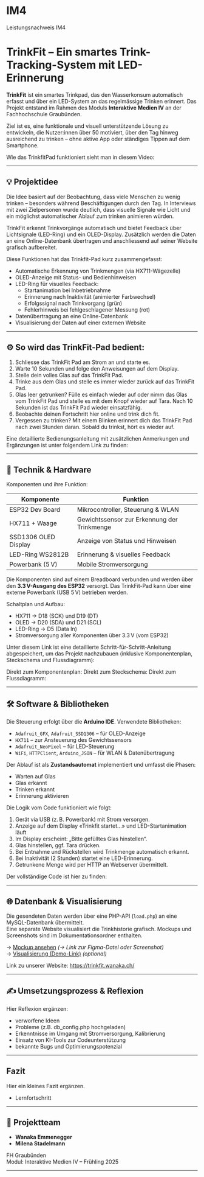 # IM4
Leistungsnachweis IM4

# TrinkFit – Ein smartes Trink-Tracking-System mit LED-Erinnerung

**TrinkFit** ist ein smartes Trinkpad, das den Wasserkonsum automatisch erfasst und über ein LED-System an das regelmässige Trinken erinnert. Das Projekt entstand im Rahmen des Moduls **Interaktive Medien IV** an der Fachhochschule Graubünden.

Ziel ist es, eine funktionale und visuell unterstützende Lösung zu entwickeln, die Nutzer:innen über 50 motiviert, über den Tag hinweg ausreichend zu trinken – ohne aktive App oder ständiges Tippen auf dem Smartphone.

Wie das TrinkfitPad funktioniert sieht man in diesem Video:

---

## 💡 Projektidee

Die Idee basiert auf der Beobachtung, dass viele Menschen zu wenig trinken – besonders während Beschäftigungen durch den Tag. In Interviews mit zwei Zielpersonen wurde deutlich, dass visuelle Signale wie Licht und ein möglichst automatischer Ablauf zum trinken animieren würden.

TrinkFit erkennt Trinkvorgänge automatisch und bietet Feedback über Lichtsignale (LED-Ring) und ein OLED-Display. Zusätzlich werden die Daten an eine Online-Datenbank übertragen und anschliessend auf seiner Website grafisch aufbereitet.

Diese Funktionen hat das Trinkfit-Pad kurz zusammengefasst:
- Automatische Erkennung von Trinkmengen (via HX711-Wägezelle)
- OLED-Anzeige mit Status- und Bedienhinweisen
- LED-Ring für visuelles Feedback:
  - Startanimation bei Inbetriebnahme
  - Erinnerung nach Inaktivität (animierter Farbwechsel)
  - Erfolgssignal nach Trinkvorgang (grün)
  - Fehlerhinweis bei fehlgeschlagener Messung (rot)
- Datenübertragung an eine Online-Datenbank
- Visualisierung der Daten auf einer externen Website

---

## ⚙️ So wird das TrinkFit-Pad bedient:

1. Schliesse das TrinkFit Pad am Strom an und starte es.
2. Warte 10 Sekunden und folge den Anweisungen auf dem Display. 
3. Stelle dein volles Glas auf das TrinkFit Pad. 
4. Trinke aus dem Glas und stelle es immer wieder zurück auf das TrinkFit Pad.
5. Glas leer getrunken? Fülle es einfach wieder auf oder nimm das Glas vom TrinkFit Pad und stelle es mit dem Knopf wieder auf Tara. Nach 10 Sekunden ist das TrinkFit Pad wieder einsatzfähig.
6. Beobachte deinen Fortschritt hier online und trink dich fit.
7. Vergessen zu trinken? Mit einem Blinken erinnert dich das TrinkFit Pad nach zwei Stunden daran. Sobald du trinkst, hört es wieder auf.

Eine detaillierte Bedienungsanleitung mit zusätzlichen Anmerkungen und Ergänzungen ist unter folgendem Link zu finden:

---

## 🔧 Technik & Hardware

Komponenten und ihre Funktion:

| Komponente             | Funktion                                    |
|------------------------|---------------------------------------------|
| ESP32 Dev Board        | Mikrocontroller, Steuerung & WLAN           |
| HX711 + Waage          | Gewichtssensor zur Erkennung der Trinkmenge |
| SSD1306 OLED Display   | Anzeige von Status und Hinweisen            |
| LED-Ring WS2812B       | Erinnerung & visuelles Feedback             |
| Powerbank (5 V)        | Mobile Stromversorgung                      |

Die Komponenten sind auf einem Breadboard verbunden und werden über den **3.3 V-Ausgang des ESP32** versorgt. Das TrinkFit-Pad kann über eine externe Powerbank (USB 5 V) betrieben werden.

Schaltplan und Aufbau:

- HX711 → D18 (SCK) und D19 (DT)
- OLED → D20 (SDA) und D21 (SCL)
- LED-Ring → D5 (Data In)
- Stromversorgung aller Komponenten über 3.3 V (vom ESP32)

Unter diesem Link ist eine detaillierte Schritt-für-Schritt-Anleitung abgespeichert, um das Projekt nachzubauen (inklusive Komponentenplan, Steckschema und Flussdiagramm): 

Direkt zum Komponentenplan:
Direkt zum Steckschema:
Direkt zum Flussdiagramm:

---

## 🛠 Software & Bibliotheken

Die Steuerung erfolgt über die **Arduino IDE**. Verwendete Bibliotheken:

- `Adafruit_GFX`, `Adafruit_SSD1306` – für OLED-Anzeige
- `HX711` – zur Ansteuerung des Gewichtssensors
- `Adafruit_NeoPixel` – für LED-Steuerung
- `WiFi`, `HTTPClient`, `Arduino_JSON` – für WLAN & Datenübertragung

Der Ablauf ist als **Zustandsautomat** implementiert und umfasst die Phasen:
- Warten auf Glas
- Glas erkannt
- Trinken erkannt
- Erinnerung aktivieren

Die Logik vom Code funktioniert wie folgt:

1. Gerät via USB (z. B. Powerbank) mit Strom versorgen.
2. Anzeige auf dem Display «Trinkfit startet...» und LED-Startanimation läuft
3. Im Display erscheint: „Bitte gefülltes Glas hinstellen“.
4. Glas hinstellen, ggf. Tara drücken.
5. Bei Entnahme und Rückstellen wird Trinkmenge automatisch erkannt.
6. Bei Inaktivität (2 Stunden) startet eine LED-Erinnerung.
7. Getrunkene Menge wird per HTTP an Webserver übermittelt.

Der vollständige Code ist hier zu finden:

---

## 🌐 Datenbank & Visualisierung

Die gesendeten Daten werden über eine PHP-API (`load.php`) an eine MySQL-Datenbank übermittelt.  
Eine separate Website visualisiert die Trinkhistorie grafisch. Mockups und Screenshots sind im Dokumentationsordner enthalten.

→ [Mockup ansehen](#) *(→ Link zur Figma-Datei oder Screenshot)*  
→ [Visualisierung (Demo-Link)](#) *(optional)*

Link zu unserer Website: https://trinkfit.wanaka.ch/

---

## ✍️ Umsetzungsprozess & Reflexion

Hier Reflexion ergänzen:
- verworfene Ideen 
- Probleme (z.B. db_config.php hochgeladen)
- Erkenntnisse im Umgang mit Stromversorgung, Kalibrierung
- Einsatz von KI-Tools zur Codeunterstützung
- bekannte Bugs und Optimierungspotenzial

---

## Fazit

Hier ein kleines Fazit ergänzen.

- Lernfortschritt

---

## 👥 Projektteam

- **Wanaka Emmenegger**
- **Milena Stadelmann** 

FH Graubünden  
Modul: Interaktive Medien IV – Frühling 2025

---

